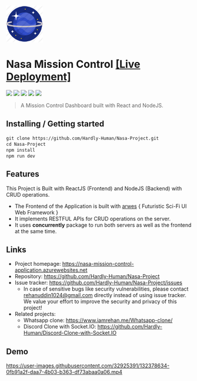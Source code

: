 <img src="logo.png" alt="Logo of the project" width="100" height="100">

# Nasa Mission Control [[Live Deployment]](https://nasa-mission-control-application.azurewebsites.net)

![](https://img.shields.io/badge/Build-passing-brightgreen)
![](https://img.shields.io/badge/Azure-pipelines-orange)
![](https://badgen.net/david/dep/zeit/pkg)
![](https://badgen.net/apm/license/linter)
![](https://img.shields.io/badge/contributions-welcome-red)

> A Mission Control Dashboard built with React and NodeJS.

## Installing / Getting started

```shell
git clone https://github.com/Hardly-Human/Nasa-Project.git
cd Nasa-Project
npm install
npm run dev
```

## Features

This Project is Built with ReactJS (Frontend) and NodeJS (Backend) with CRUD operations.

-   The Frontend of the Application is built with [arwes](https://arwes.dev) { Futuristic Sci-Fi UI Web Framework }
-   It implements RESTFUL APIs for CRUD operations on the server.
-   It uses **concurrently** package to run both servers as well as the frontend at the same time.

## Links

-   Project homepage: https://nasa-mission-control-application.azurewebsites.net
-   Repository: https://github.com/Hardly-Human/Nasa-Project
-   Issue tracker: https://github.com/Hardly-Human/Nasa-Project/issues
    -   In case of sensitive bugs like security vulnerabilities, please contact
        rehanuddin1024@gmail.com directly instead of using issue tracker. We value your effort
        to improve the security and privacy of this project!
-   Related projects:
    -   Whatsapp clone: https://www.iamrehan.me/Whatsapp-clone/
    -   Discord Clone with Socket.IO: https://github.com/Hardly-Human/Discord-Clone-with-Socket.IO

## Demo

https://user-images.githubusercontent.com/32925391/132378634-0fb91a2f-daa7-4b03-b363-df73abaa0a06.mp4
